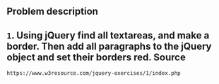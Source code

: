   Problem description
---
   `1`. Using jQuery find all textareas, and make a border. 
    Then add all paragraphs to the jQuery object and set their borders red.
  Source
---
    https://www.w3resource.com/jquery-exercises/1/index.php